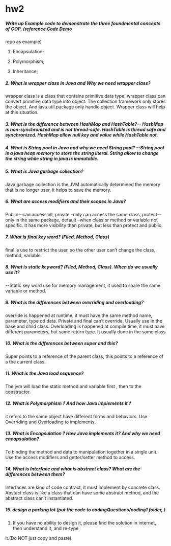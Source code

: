 
# hw2

#####  Write up Example code to demonstrate the three foundmental concepts of OOP. (reference Code Demo

repo as example)

1.  Encapsulation;

2.  Polymorphism;

3.  Inheritance;

##### 2.  What is wrapper class in Java and Why we need wrapper class?

wrapper class is a class that contains primitive data type. wrapper class can convert primitive data type into object. The collection framework only stores the object. And java.util.package only handle object. Wrapper class will help at this situation.

##### 3. What is the difference between HashMap and HashTable?-- HashMap is non-synchronized and is not thread-safe.  HashTable is thread safe and synchronized. HashMap allow null key and value while HashTable not.

##### 4.  What is String pool in Java and why we need String pool? --String pool is a java heap memory to store the string literal. String allow to change the string while string in java is immutable.

##### 5.  What is Java garbage collection?
 Java garbage collection is  the JVM automatically determined the memory that is no longer user, it helps to save the memory.

##### 6.  What are access modifiers and their scopes in Java?    
  Public—can access all, private –only can access the same class, protect—only in the same package, default –when class or method or variable not specific. It has more visibility than private, but less than protect and public.

##### 7.  What is final key word? (Filed, Method, Class) 
final is use to restrict the user, so the other user can’t change the class, method, variable.

##### 8.  What is static keyword? (Filed, Method, Class). When do we usually use it?  
--Static key word use for memory management, it used to share the same variable or method.

##### 9.  What is the differences between overriding and overloading?
override is happened at runtime, it must have the same method  name, parameter, type od data. Private and final can’t override, Usually use in the base and child class. Overloading is  happened at compile time, it must have different parameters, but same return type. It usually done in the same class

##### 10.  What is the differences between super and this? 
Super points to a reference of the parent class, this points to a reference of a the current class.

##### 11.  What is the Java load sequence?
The jvm will load the static method and variable first , then to the constructor.

##### 12.  What is Polymorphism ? And how Java implements it ? 
it refers to the same object have different forms and behaviors. Use Overriding and Overloading to implements.

##### 13.  What is Encapsulation ? How Java implements it? And why we need encapsulation? 
To binding the method and data to manipulation together in a single unit. Use the access modifiers and getter/setter method to access.

##### 14.  What is Interface and what is abstract class? What are the differences between them? 
Interfaces are kind of code contract, it must implement by concrete class. Abstact class is like a class that can have some abstract method, and the abstract class can’t instantiated.

##### 15.  design a parking lot (put the code to codingQuestions/coding1 folder, )

1.  If you have no ability to design it, please find the solution in internet, then understand it, and re-type

it.(Do NOT just copy and paste)
